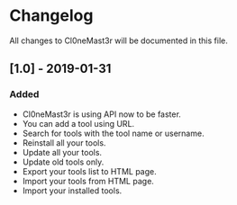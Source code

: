 # Changelog
All changes to Cl0neMast3r will be documented in this file.

## [1.0] - 2019-01-31
### Added
- Cl0neMast3r is using API now to be faster.
- You can add a tool using URL.
- Search for tools with the tool name or username.
- Reinstall all your tools.
- Update all your tools.
- Update old tools only.
- Export your tools list to HTML page.
- Import your tools from HTML page.
- Import your installed tools.
